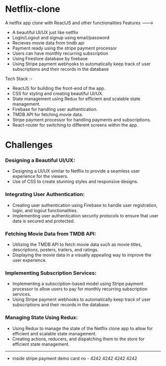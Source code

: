 # Netflix-clone
A netflix app clone with ReactJS and other functionalities
Features ---> 
- A beautiful UI/UX just like netflix
- Login/Logout and signup using email/password
- Recieves movie data from tmdb api
- Payment ready using the stripe payment processor
- Users can have monthly recurring subscription
- Using Firestore database by firebase
- Using Stripe payment webhooks to automatically keep track of user subscriptions and their records in the database

Tech Stack :-
- ReactJS for building the front-end of the app.
- CSS for styling and creating beautiful UI/UX.
- State management using Redux for efficient and scalable state management.
- Firebase for handling user authentication.
- TMDB API for fetching movie data.
- Stripe payment processor for handling payments and subscriptions.
- React-router for switching to different screens within the app.

# Challenges 
### Designing a Beautiful UI/UX:
- Designing a UI/UX similar to Netflix to provide a seamless user experience for the viewers.
- Use of CSS to create stunning styles and responsive designs.
### Integrating User Authentication:
- Creating user authentication using Firebase to handle user registration, login, and logout functionalities.
- Implementing user authentication security protocols to ensure that user data is secured and protected.
### Fetching Movie Data from TMDB API:
- Utilizing the TMDB API to fetch movie data such as movie titles, descriptions, posters, trailers, and ratings.
- Displaying the movie data in a visually appealing way to improve the user experience.
### Implementing Subscription Services:
- Implementing a subscription-based model using Stripe payment processor to allow users to pay for monthly recurring subscription services.
- Using Stripe payment webhooks to automatically keep track of user subscriptions and their records in the database.
### Managing State Using Redux:
- Using Redux to manage the state of the Netflix clone app to allow for efficient and scalable state management.
- Creating actions, reducers, and dispatching them to the store for efficient state management.

---------------------------------
- inside stripe payment demo
card no - 4242 4242 4242 4242
